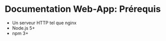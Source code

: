 Documentation Web-App: Prérequis
================================

* Un serveur HTTP tel que nginx
* Node.js 5+
* npm 3+
